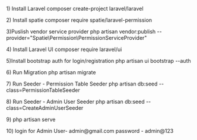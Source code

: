 <p>
1) Install Laravel
composer create-project laravel/laravel
</p>
<p>
2) Install spatie
composer require spatie/laravel-permission
</p>
<p>
3)Puslish vendor service provider
php artisan vendor:publish --provider="Spatie\Permission\PermissionServiceProvider"
</p>
<p>
4) Install Laravel UI
composer require laravel/ui
</p>
<p>
5)Install bootstrap auth for login/registration
php artisan ui bootstrap --auth
</p>
<p>
6) Run Migration 
php artisan migrate 
</p>
<p>
7) Run Seeder - Permission Table Seeder
php artisan db:seed --class=PermissionTableSeeder
</p>
<p>
8) Run Seeder - Admin User Seeder
php artisan db:seed --class=CreateAdminUserSeeder 
</p>
<p> 
9) php artisan serve
</p>
<p>
10) login for Admin
User- admin@gmail.com
password - admin@123
</p>

